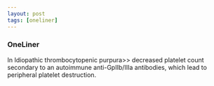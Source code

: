 ```yaml
---
layout: post
tags: [oneliner]
---
```



### OneLiner

In Idiopathic thrombocytopenic purpura>> decreased platelet count secondary to an autoimmune anti-GpIIb/IIIa antibodies, which lead to peripheral platelet destruction.

